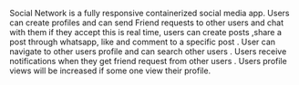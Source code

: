 
Social Network is a fully responsive containerized social media app. Users can create profiles and can send Friend requests to other users and chat with them if they accept this is real time, users can create posts ,share a post through whatsapp, like and comment to a specific post . User can navigate to other users profile and can search other users . Users receive notifications when they get friend request from other users . Users profile views will be increased if some one view their profile.

